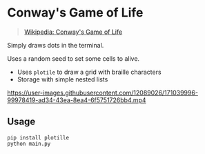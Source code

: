 # Conway's Game of Life

> [Wikipedia: Conway's Game of Life](https://en.wikipedia.org/wiki/Conway%27s_Game_of_Life)

Simply draws dots in the terminal.

Uses a random seed to set some cells to alive.

- Uses `plotile` to draw a grid with braille characters
- Storage with simple nested lists

https://user-images.githubusercontent.com/12089026/171039996-99978419-ad34-43ea-8ea4-6f5751726bb4.mp4


## Usage

    pip install plotille
    python main.py
